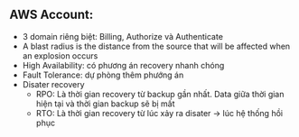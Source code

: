  ## AWS Account:
 
  - 3 domain riêng biệt: Billing, Authorize và Authenticate
  - A blast radius is the distance from the source that will be affected when an explosion occurs
  - High Availability: có phương án recovery nhanh chóng
  - Fault Tolerance: dự phòng thêm phướng án
  - Disater recovery
    - RPO: Là thời gian recovery từ backup gần nhất. Data giữa thời gian hiện tại và thời gian backup sẽ bị mất
    - RTO: Là thời gian recovery từ lúc xảy ra disater -> lúc hệ thống hồi phục
  
